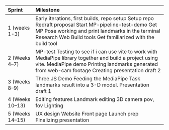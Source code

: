 

| Sprint | Milestone |
| :---- | :---- |
| 1 (weeks 1-3)  | Early iterations, first builds, repo setup Setup repo Redraft proposal Start MP-pipeline-test-demo  Get MP Pose working and print landmarks in the terminal Research Web Build tools  Get familiarized with the build tool  |
| 2 (Weeks 4–7) | MP-test Testing to see if i can use vite to work with MediaPipe library together and build a project using vite. MediaPipe demo  Printing landmarks generated from web-cam footage Creating presentation draft 2  |
| 3 (Weeks 8–9) | Three.JS Demo Feeding the MediaPipe Task landmarks result into a 3-D model. Presentation draft 1 |
| 4 (Weeks 10–13) | Editing features Landmark editing 3D camera pov, fov Lighting  |
| 5 (Weeks 14–15) | UX design Website Front page Launch prep Finalizing presentation |

